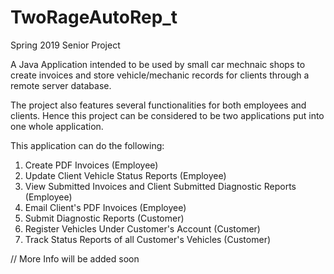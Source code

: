# TwoRageAutoRep_t
Spring 2019 Senior Project 

A Java Application intended to be used by small car mechnaic shops to create invoices and store vehicle/mechanic records for clients 
through a remote server database.

The project also features several functionalities for both employees and clients. Hence this project can be considered to be two 
applications put into one whole application.

This application can do the following:
1. Create PDF Invoices (Employee)
2. Update Client Vehicle Status Reports (Employee)
3. View Submitted Invoices and Client Submitted Diagnostic Reports (Employee)
4. Email Client's PDF Invoices (Employee)
5. Submit Diagnostic Reports (Customer)
6. Register Vehicles Under Customer's Account (Customer)
7. Track Status Reports of all Customer's Vehicles (Customer)

// More Info will be added soon
